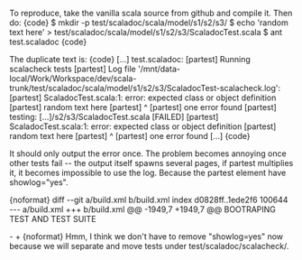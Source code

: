 To reproduce, take the vanilla scala source from github and compile it.
Then do:
{code}
$ mkdir -p test/scaladoc/scala/model/s1/s2/s3/
$ echo 'random text here' > test/scaladoc/scala/model/s1/s2/s3/ScaladocTest.scala
$ ant test.scaladoc
{code}

The duplicate text is:
{code}
[...]
test.scaladoc:
  [partest] Running scalacheck tests
  [partest] Log file '/mnt/data-local/Work/Workspace/dev/scala-trunk/test/scaladoc/scala/model/s1/s2/s3/ScaladocTest-scalacheck.log': 
  [partest] ScaladocTest.scala:1: error: expected class or object definition
  [partest] random text here
  [partest] ^
  [partest] one error found
  [partest] testing: [...]/s2/s3/ScaladocTest.scala                               [FAILED]
  [partest] ScaladocTest.scala:1: error: expected class or object definition
  [partest] random text here
  [partest] ^
  [partest] one error found
[...]
{code}

It should only output the error once. The problem becomes annoying once other tests fail -- the output itself spawns several pages, if partest multiplies it, it becomes impossible to use the log.
Because the partest element have showlog="yes".

{noformat}
diff --git a/build.xml b/build.xml
index d0828ff..1ede2f6 100644
--- a/build.xml
+++ b/build.xml
@@ -1949,7 +1949,7 @@ BOOTRAPING TEST AND TEST SUITE
   </target>
 
   <target name="test.scaladoc" depends="pack.done">
-    <partest erroronfailed="yes" scalacopts="${scalac.args.optimise}" showlog="yes">
+    <partest erroronfailed="yes" scalacopts="${scalac.args.optimise}">
       <compilationpath>
         <path refid="pack.classpath"/>
         <fileset dir="${partest.dir}/files/lib" includes="*.jar" />
{noformat}
Hmm, I think we don't have to remove "showlog=yes" now because we will separate and move tests under test/scaladoc/scalacheck/.
